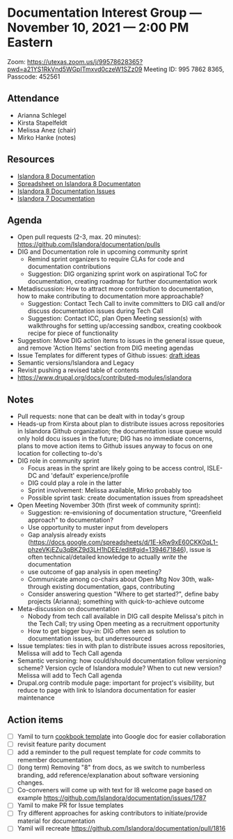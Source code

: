 # Documentation Interest Group — November 10, 2021 — 2:00 PM Eastern

Zoom: https://utexas.zoom.us/j/99578628365?pwd=a21YS1RkVnd5WGpITmxvd0czeW1SZz09
Meeting ID: 995 7862 8365, Passcode: 452561

## Attendance

* Arianna Schlegel
* Kirsta Stapelfeldt
* Melissa Anez (chair)
* Mirko Hanke (notes)
  
## Resources
* [Islandora 8 Documentation](https://islandora.github.io/documentation/)
* [Spreadsheet on Islandora 8 Documentaton](https://docs.google.com/spreadsheets/d/1E-kRw9xE60CKK0qL1-phzeVKjEZu3qBKZ9d3LH1hDEE/edit?usp=sharing)
* [Islandora 8 Documentation Issues](https://github.com/Islandora/documentation/labels/documentation)
* [Islandora 7 Documentation](https://wiki.lyrasis.org/display/ISLANDORA/Start)

## Agenda
- Open pull requests (2-3, max. 20 minutes): https://github.com/Islandora/documentation/pulls
- DIG and Documentation role in upcoming community sprint
    - Remind sprint organizers to require CLAs for code and documentation contributions
    - Suggestion: DIG organizing sprint work on aspirational ToC for documentation, creating roadmap for further documentation work 
- Metadiscussion: How to attract more contribution to documentation, how to make contributing to documentation more approachable?
    - Suggestion: Contact Tech Call to invite committers to DIG call and/or discuss documentation issues during Tech Call
    - Suggestion: Contact ICC, plan Open Meeting session(s) with walkthroughs for setting up/accessing sandbox, creating cookbook recipe for piece of functionality
- Suggestion: Move DIG action items to issues in the general issue queue, and remove 'Action Items' section from DIG meeting agendas
- Issue Templates for different types of Github issues: [draft ideas](https://docs.google.com/document/d/1dF0yL9_lRsaX14Mb2nsMzZXUIbSPMmFITGH8KP_Zcxk/edit#)
- Semantic versions/Islandora and Legacy
- Revisit pushing a revised table of contents
- https://www.drupal.org/docs/contributed-modules/islandora

## Notes
* Pull requests: none that can be dealt with in today's group
* Heads-up from Kirsta about plan to distribute issues across repositories in Islandora Github organization; the documentation issue queue would only hold docu issues in the future; DIG has no immediate concerns, plans to move action items to Github issues anyway to focus on one location for collecting to-do's
* DIG role in community sprint
    * Focus areas in the sprint are likely going to be access control, ISLE-DC and 'default' experience/profile 
    * DIG could play a role in the latter
    * Sprint involvement: Melissa available, Mirko probably too
    * Possible sprint task: create documentation issues from spreadsheet
 * Open Meeting November 30th (first week of community sprint): 
    * Suggestion: re-envisioning of documentation structure, "Greenfield approach" to documentation? 
    * Use opportunity to muster input from developers
    * Gap analysis already exists (https://docs.google.com/spreadsheets/d/1E-kRw9xE60CKK0qL1-phzeVKjEZu3qBKZ9d3LH1hDEE/edit#gid=1394671846), issue is often technical/detailed knowledge to actually _write_ the documentation 
    * use outcome of gap analysis in open meeting? 
    * Communicate among co-chairs about Open Mtg Nov 30th, walk-through existing documentation, gaps, contributing
    * Consider answering question "Where to get started?", define baby projects (Arianna); something with quick-to-achieve outcome
* Meta-discussion on documentation
    * Nobody from tech call available in DIG call despite Melissa's pitch in the Tech Call; try using Open meeting as a recruitment opportunity
    * How to get bigger buy-in: DIG often seen as solution to documentation issues, but underresourced
* Issue templates: ties in with plan to distribute issues across repositories, Melissa will add to Tech Call agenda
* Semantic versioning: how could/should documentation follow versioning scheme? Version cycle of Islandora module? When to cut new version? Melissa will add to Tech Call agenda
* Drupal.org contrib module page: important for project's visibility, but reduce to page with link to Islandora documentation for easier maintenance

## Action items
* [ ] Yamil to turn [cookbook template](https://github.com/Islandora-Labs/Islandora-Cookbook/blob/main/recipes/recipe_template.md) into Google doc for easier collaboration
* [ ] revisit feature parity document
* [ ] add a reminder to the pull request template for _code_ commits to remember documentation
* [ ] (long term) Removing "8" from docs, as we switch to numberless branding, add reference/explanation about software versioning changes.
* [ ] Co-conveners will come up with text for I8 welcome page based on example https://github.com/Islandora/documentation/issues/1787
* [ ] Yamil to make PR for Issue templates
* [ ] Try different approaches for asking contributors to initiate/provide material for documentation
* [ ] Yamil will recreate https://github.com/Islandora/documentation/pull/1816
